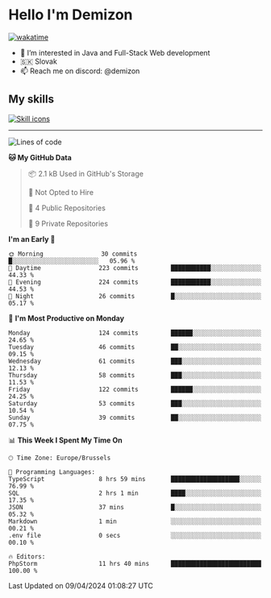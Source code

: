# Hello I'm Demizon
[![wakatime](https://wakatime.com/badge/user/6ad1949f-d6d7-44f9-9eee-c35e54cc499b.svg)](https://wakatime.com/@6ad1949f-d6d7-44f9-9eee-c35e54cc499b)
- 👀 I’m interested in Java and Full-Stack Web development
- 🇸🇰 Slovak
- 📫 Reach me on discord: @demizon

## My skills
[![Skill icons](https://skillicons.dev/icons?i=java,js,ts,html,css,react,nextjs,tailwind,supabase,py,git,docker,linux,mysql,postgres,mongo&theme=dark)](https://github.com/Demizon3433)

---

<!--START_SECTION:waka-->
![Lines of code](https://img.shields.io/badge/From%20Hello%20World%20I%27ve%20Written-146.8%20thousand%20lines%20of%20code-blue)

**🐱 My GitHub Data** 

> 📦 2.1 kB Used in GitHub's Storage 
 > 
> 🚫 Not Opted to Hire
 > 
> 📜 4 Public Repositories 
 > 
> 🔑 9 Private Repositories 
 > 
**I'm an Early 🐤** 

```text
🌞 Morning                30 commits          █░░░░░░░░░░░░░░░░░░░░░░░░   05.96 % 
🌆 Daytime                223 commits         ███████████░░░░░░░░░░░░░░   44.33 % 
🌃 Evening                224 commits         ███████████░░░░░░░░░░░░░░   44.53 % 
🌙 Night                  26 commits          █░░░░░░░░░░░░░░░░░░░░░░░░   05.17 % 
```
📅 **I'm Most Productive on Monday** 

```text
Monday                   124 commits         ██████░░░░░░░░░░░░░░░░░░░   24.65 % 
Tuesday                  46 commits          ██░░░░░░░░░░░░░░░░░░░░░░░   09.15 % 
Wednesday                61 commits          ███░░░░░░░░░░░░░░░░░░░░░░   12.13 % 
Thursday                 58 commits          ███░░░░░░░░░░░░░░░░░░░░░░   11.53 % 
Friday                   122 commits         ██████░░░░░░░░░░░░░░░░░░░   24.25 % 
Saturday                 53 commits          ███░░░░░░░░░░░░░░░░░░░░░░   10.54 % 
Sunday                   39 commits          ██░░░░░░░░░░░░░░░░░░░░░░░   07.75 % 
```


📊 **This Week I Spent My Time On** 

```text
🕑︎ Time Zone: Europe/Brussels

💬 Programming Languages: 
TypeScript               8 hrs 59 mins       ███████████████████░░░░░░   76.99 % 
SQL                      2 hrs 1 min         ████░░░░░░░░░░░░░░░░░░░░░   17.35 % 
JSON                     37 mins             █░░░░░░░░░░░░░░░░░░░░░░░░   05.32 % 
Markdown                 1 min               ░░░░░░░░░░░░░░░░░░░░░░░░░   00.21 % 
.env file                0 secs              ░░░░░░░░░░░░░░░░░░░░░░░░░   00.10 % 

🔥 Editors: 
PhpStorm                 11 hrs 40 mins      █████████████████████████   100.00 % 
```


 Last Updated on 09/04/2024 01:08:27 UTC
<!--END_SECTION:waka-->

